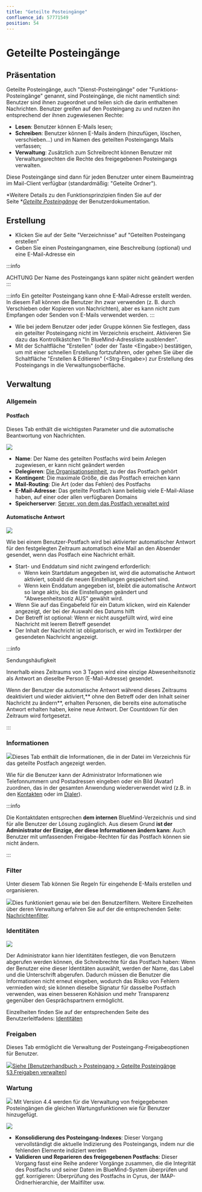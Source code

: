 ```yaml
---
title: "Geteilte Posteingänge"
confluence_id: 57771549
position: 54
---
```

# Geteilte Posteingänge


## Präsentation

Geteilte Posteingänge, auch "Dienst-Posteingänge" oder "Funktions-Posteingänge" genannt, sind Posteingänge, die nicht namentlich sind: Benutzer sind ihnen zugeordnet und teilen sich die darin enthaltenen Nachrichten.
Benutzer greifen auf den Posteingang zu und nutzen ihn entsprechend der ihnen zugewiesenen Rechte:

- **Lesen**: Benutzer können E-Mails lesen;
- **Schreiben**: Benutzer können E-Mails ändern (hinzufügen, löschen, verschieben...) und im Namen des geteilten Posteingangs Mails verfassen;
- **Verwaltung**: Zusätzlich zum Schreibrecht können Benutzer mit Verwaltungsrechten die Rechte des freigegebenen Posteingangs verwalten.


Diese Posteingänge sind dann für jeden Benutzer unter einem Baumeintrag im Mail-Client verfügbar (standardmäßig: "Geteilte Ordner").

*Weitere Details zu den Funktionsprinzipien finden Sie auf der Seite **[Geteilte Posteingänge](/Guide_de_l_utilisateur/La_messagerie/Les_boites_aux_lettres_partagées/)* der Benutzerdokumentation.


## Erstellung

- Klicken Sie auf der Seite "Verzeichnisse" auf "Geteilten Posteingang erstellen“
- Geben Sie einen Posteingangnamen, eine Beschreibung (optional) und eine E-Mail-Adresse ein


:::info

ACHTUNG
Der Name des Posteingangs kann später nicht geändert werden
:::


:::info
Ein geteilter Posteingang kann ohne E-Mail-Adresse erstellt werden. In diesem Fall können die Benutzer ihn zwar verwenden (z. B. durch Verschieben oder Kopieren von Nachrichten), aber es kann nicht zum Empfangen oder Senden von E-Mails verwendet werden.
:::

- Wie bei jedem Benutzer oder jeder Gruppe können Sie festlegen, dass ein geteilter Posteingang nicht im Verzeichnis erscheint. Aktivieren Sie dazu das Kontrollkästchen "In BlueMind-Adressliste ausblenden".
- Mit der Schaltfläche "Erstellen" (oder der Taste &lt;Eingabe>) bestätigen, um mit einer schnellen Erstellung fortzufahren, oder gehen Sie über die Schaltfläche "Erstellen & Editieren" (&lt;Strg-Eingabe>) zur Erstellung des Posteingangs in die Verwaltungsoberfläche.


## Verwaltung

### Allgemein

#### Postfach

Dieses Tab enthält die wichtigsten Parameter und die automatische Beantwortung von Nachrichten.

![](../../attachments/57771549/66096503.png)

- **Name**: Der Name des geteilten Postfachs wird beim Anlegen zugewiesen, er kann nicht geändert werden
- **Delegieren**: [Die Organisationseinheit](/Guide_de_l_administrateur/Gestion_des_entités/Utilisateurs/L_administration_déléguée/), zu der das Postfach gehört
- **Kontingent**: Die maximale Größe, die das Postfach erreichen kann
- **Mail-Routing**: Die Art (oder das Fehlen) des Postfachs
- **E-Mail-Adresse**: Das geteilte Postfach kann beliebig viele E-Mail-Aliase haben, auf einer oder allen verfügbaren Domains
- **Speicherserver**: [Server, von dem das Postfach verwaltet wird](/Guide_d_installation/Installation/Installation_avec_répartition_des_données_sur_plusieurs_serveurs/)


#### Automatische Antwort

![](../../attachments/57771549/66096502.png)

Wie bei einem Benutzer-Postfach wird bei aktivierter automatischer Antwort für den festgelegten Zeitraum automatisch eine Mail an den Absender gesendet, wenn das Postfach eine Nachricht erhält.

- Start- und Enddatum sind nicht zwingend erforderlich:
    - Wenn kein Startdatum angegeben ist, wird die automatische Antwort aktiviert, sobald die neuen Einstellungen gespeichert sind.
    - Wenn kein Enddatum angegeben ist, bleibt die automatische Antwort so lange aktiv, bis die Einstellungen geändert und "Abwesenheitsnotiz AUS" gewählt wird.
- Wenn Sie auf das Eingabefeld für ein Datum klicken, wird ein Kalender angezeigt, der bei der Auswahl des Datums hilft
- Der Betreff ist optional: Wenn er nicht ausgefüllt wird, wird eine Nachricht mit leerem Betreff gesendet
- Der Inhalt der Nachricht ist obligatorisch, er wird im Textkörper der gesendeten Nachricht angezeigt.


:::info

Sendungshäufigkeit

Innerhalb eines Zeitraums von 3 Tagen wird eine einzige Abwesenheitsnotiz als Antwort an dieselbe Person (E-Mail-Adresse) gesendet.

Wenn der Benutzer die automatische Antwort während dieses Zeitraums deaktiviert und wieder aktiviert,** ohne den Betreff oder den Inhalt seiner Nachricht zu ändern**, erhalten Personen, die bereits eine automatische Antwort erhalten haben, keine neue Antwort. Der Countdown für den Zeitraum wird fortgesetzt.

:::

### Informationen

![](../../attachments/57771549/66096501.png)Dieses Tab enthält die Informationen, die in der Datei im Verzeichnis für das geteilte Postfach angezeigt werden.

Wie für die Benutzer kann der Administrator Informationen wie Telefonnummern und Postadressen eingeben oder ein Bild (Avatar) zuordnen, das in der gesamten Anwendung wiederverwendet wird (z.B. in den [Kontakten](https://forge.bluemind.net/confluence/display/DA/.Les+contacts+vBM-4.0) oder im [Dialer](https://forge.bluemind.net/confluence/display/DA/.La+telephonie+vBM-4.0)).


:::info

Die Kontaktdaten entsprechen **dem internen** BlueMind-Verzeichnis und sind für alle Benutzer der Lösung zugänglich. Aus diesem Grund **ist der Administrator der Einzige, der diese Informationen ändern kann**: Auch Benutzer mit umfassenden Freigabe-Rechten für das Postfach können sie nicht ändern.

:::

### Filter

Unter diesem Tab können Sie Regeln für eingehende E-Mails erstellen und organisieren.

![](../../attachments/57771549/66096500.png)Dies funktioniert genau wie bei den Benutzerfiltern. Weitere Einzelheiten über deren Verwaltung erfahren Sie auf der die entsprechenden Seite: [Nachrichtenfilter](/Guide_de_l_utilisateur/La_messagerie/Les_filtres_de_messages/).

### Identitäten

![](../../attachments/57771549/66096498.png)

Der Administrator kann hier Identitäten festlegen, die von Benutzern abgerufen werden können, die Schreibrechte für das Postfach haben: Wenn der Benutzer eine dieser Identitäten auswählt, werden der Name, das Label und die Unterschrift abgerufen. Dadurch müssen die Benutzer die Informationen nicht erneut eingeben, wodurch das Risiko von Fehlern vermieden wird; sie können dieselbe Signatur für dasselbe Postfach verwenden, was einen besseren Kohäsion und mehr Transparenz gegenüber den Gesprächspartnern ermöglicht.

Einzelheiten finden Sie auf der entsprechenden Seite des Benutzerleitfadens: [Identitäten](/Guide_de_l_utilisateur/La_messagerie/Les_identités/)

### Freigaben

Dieses Tab ermöglicht die Verwaltung der Posteingang-Freigabeoptionen für Benutzer.

![](../../attachments/57771549/66096499.png)[Siehe [Benutzerhandbuch > Posteingang > Geteilte Posteingänge §3.Freigaben verwalten]](/Guide_de_l_utilisateur/La_messagerie/Les_boites_aux_lettres_partagées/)

### Wartung

![](../../attachments/57770017/66096240.png) Mit Version 4.4 werden für die Verwaltung von freigegebenen Posteingängen die gleichen Wartungsfunktionen wie für Benutzer hinzugefügt.

![](../../attachments/57771549/66096497.png)

- **Konsolidierung des Posteingang-Indexes**: Dieser Vorgang vervollständigt die aktuelle Indizierung des Posteingangs, indem nur die fehlenden Elemente indiziert werden
- **Validieren und Reparieren des freigegebenen Postfachs**: Dieser Vorgang fasst eine Reihe anderer Vorgänge zusammen, die die Integrität des Postfachs und seiner Daten im BlueMind-System überprüfen und ggf. korrigieren: Überprüfung des Postfachs in Cyrus, der IMAP-Ordnerhierarchie, der Mailfilter usw.


